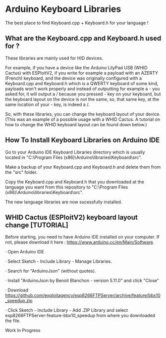 # Arduino Keyboard Libraries
The best place to find Keyboard.cpp + Keyboard.h for your language !

## What are the Keyboard.cpp and Keyboard.h used for ?
These libraries are mainly used for HID devices. 

For example, if you have a device like the Arduino LilyPad USB (WHID Cactus) with ESPloitV2, if you write for example a payload with an AZERTY (French) keyboard, and the device was originally configured with a Keyboard.cpp and Keyboard.h which is a QWERTY keyboard of some kind, payloads won't work properly and instead of outputting for example a - you asked for, it will output a / because you pressed - key on your keyboard, but the keyboard layout on the device is not the same, so, that same key, at the same location of your - key, is indeed a /. 

So, with these libraries, you can change the keyboard layout of your device. (This was an example of a possible usage with a WHID Cactus. A tutorial on how to change the WHID keyboard layout can be found down below.)

## How To Install Keyboard Libraries on Arduino IDE
Go to your Arduino IDE Keyboard Libraries directory which is usually located in "C:\Program Files (x86)\Arduino\libraries\Keyboard\src".

Make a backup of your Keyboard.cpp and Keyboard.h and delete them from the "src" folder.

Copy the Keyboard.cpp and Keyboard.h that you downloaded at the language you want from this repository to "C:\Program Files (x86)\Arduino\libraries\Keyboard\src".

The new language libraries are now sucessfully installed.

## WHID Cactus (ESPloitV2) keyboard layout change [TUTORIAL]
Before starting, you need to have Arduino IDE installed on your computer. If not, please download it here : https://www.arduino.cc/en/Main/Software.

· Open Arduino IDE

· Select Sketch - Include Library - Manage Libraries. 

· Search for "ArduinoJson" (without quotes).

· Install "ArduinoJson by Benoit Blanchon - version 5.11.0" and click "Close"   

· Download https://github.com/exploitagency/esp8266FTPServer/archive/feature/bbx10_speedup.zip

· Click Sketch - Include Library - Add .ZIP Library and select esp8266FTPServer-feature-bbx10_speedup from where you downloaded the file.

Work In Progress
